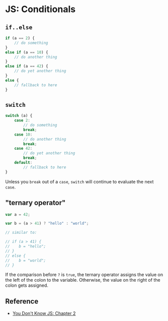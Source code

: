 # JS: Conditionals

## `if..else`
```javascript
if (a == 2) {
    // do something
}
else if (a == 10) {
    // do another thing
}
else if (a == 42) {
    // do yet another thing
}
else {
    // fallback to here
}
```

## `switch`
```javascript
switch (a) {
    case 2:
        // do something
        break;
    case 10:
        // do another thing
        break;
    case 42:
        // do yet another thing
        break;
    default:
        // fallback to here
}
```

Unless you `break` out of a `case`, `switch` will continue to evaluate the next `case`.

## "ternary operator"
```javascript
var a = 42;

var b = (a > 41) ? "hello" : "world";

// similar to:

// if (a > 41) {
//    b = "hello";
// }
// else {
//    b = "world";
// }
```

If the comparison before `?` is `true`, the ternary operator assigns the value on the left of the colon to the variable. Otherwise, the value on the right of the colon gets assigned. 

## Reference
- [You Don't Know JS: Chapter 2](https://github.com/getify/You-Dont-Know-JS/blob/master/up%20%26%20going/ch2.md)